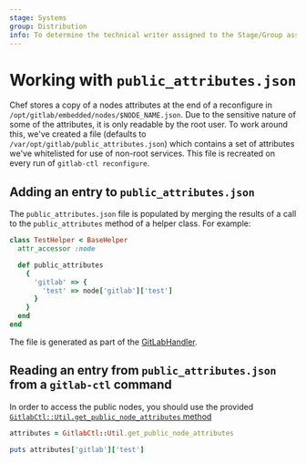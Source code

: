 ```yaml
---
stage: Systems
group: Distribution
info: To determine the technical writer assigned to the Stage/Group associated with this page, see https://handbook.gitlab.com/handbook/product/ux/technical-writing/#assignments
---
```


# Working with `public_attributes.json`

Chef stores a copy of a nodes attributes at the end of a reconfigure in `/opt/gitlab/embedded/nodes/$NODE_NAME.json`. Due to the sensitive nature of some of the attributes, it is only readable by the root user. To work around this, we've created a file (defaults to `/var/opt/gitlab/public_attributes.json`) which contains a set of attributes we've whitelisted for use of non-root services. This file is recreated on every run of `gitlab-ctl reconfigure`.

## Adding an entry to `public_attributes.json`

The `public_attributes.json` file is populated by merging the results of a call to the `public_attributes` method of a helper class. For example:

```ruby
class TestHelper < BaseHelper
  attr_accessor :node

  def public_attributes
    {
      'gitlab' => {
        'test' => node['gitlab']['test']
      }
    }
  end
end
```

The file is generated as part of the [GitLabHandler](https://gitlab.com/gitlab-org/omnibus-gitlab/blob/master/files/gitlab-cookbooks/package/libraries/handlers/gitlab.rb#L36).

## Reading an entry from `public_attributes.json` from a `gitlab-ctl` command

In order to access the public nodes, you should use the provided [`GitlabCtl::Util.get_public_node_attributes` method](https://gitlab.com/gitlab-org/omnibus-gitlab/blob/master/files/gitlab-ctl-commands/lib/gitlab_ctl/util.rb#L60)

```ruby
attributes = GitlabCtl::Util.get_public_node_attributes

puts attributes['gitlab']['test']
```
